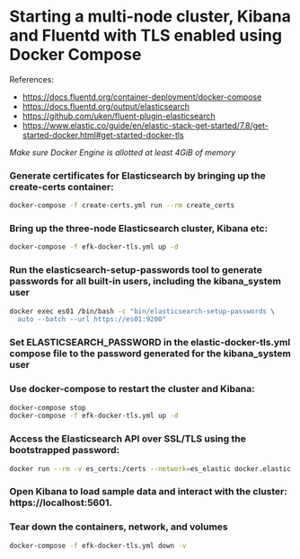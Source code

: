# Starting a multi-node cluster, Kibana and Fluentd with TLS enabled using Docker Compose

References:
* https://docs.fluentd.org/container-deployment/docker-compose
* https://docs.fluentd.org/output/elasticsearch
* https://github.com/uken/fluent-plugin-elasticsearch
* https://www.elastic.co/guide/en/elastic-stack-get-started/7.8/get-started-docker.html#get-started-docker-tls

*Make sure Docker Engine is allotted at least 4GiB of memory*

### Generate certificates for Elasticsearch by bringing up the create-certs container:
```bash
docker-compose -f create-certs.yml run --rm create_certs
```

### Bring up the three-node Elasticsearch cluster, Kibana etc:
```bash
docker-compose -f efk-docker-tls.yml up -d
```

### Run the elasticsearch-setup-passwords tool to generate passwords for all built-in users, including the kibana_system user
```bash
docker exec es01 /bin/bash -c "bin/elasticsearch-setup-passwords \
  auto --batch --url https://es01:9200"
```

### Set ELASTICSEARCH_PASSWORD in the elastic-docker-tls.yml compose file to the password generated for the kibana_system user


### Use docker-compose to restart the cluster and Kibana:
```bash
docker-compose stop
docker-compose -f efk-docker-tls.yml up -d
```

### Access the Elasticsearch API over SSL/TLS using the bootstrapped password:
```bash
docker run --rm -v es_certs:/certs --network=es_elastic docker.elastic.co/elasticsearch/elasticsearch:7.8.1 curl --cacert /certs/ca/ca.crt -u elastic:PleaseChangeMe https://es01:9200
```

### Open Kibana to load sample data and interact with the cluster: https://localhost:5601.

### Tear down the containers, network, and volumes
```bash
docker-compose -f efk-docker-tls.yml down -v
```
